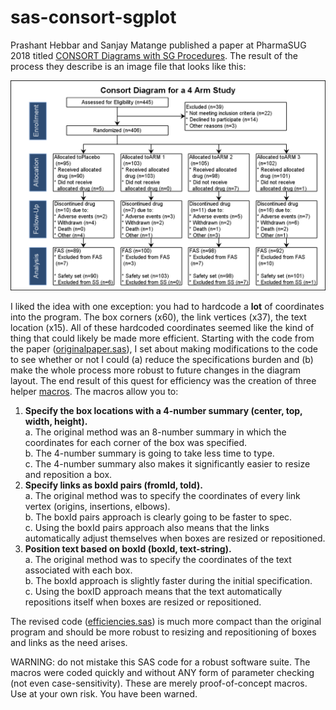 # sas-consort-sgplot

Prashant Hebbar and Sanjay Matange published a paper at PharmaSUG 2018 titled [CONSORT Diagrams with SG Procedures](https://www.lexjansen.com/pharmasug/2018/DV/PharmaSUG-2018-DV24.pdf). The result of the process they describe is an image file that looks like this:

![consort via sgplot](https://github.com/srosanba/sas-consort-sgplot/blob/master/originalpaper.png)

I liked the idea with one exception: you had to hardcode a **lot** of coordinates into the program. The box corners (x60), the link vertices (x37), the text location (x15). All of these hardcoded coordinates seemed like the kind of thing that could likely be made more efficient. Starting with the code from the paper ([originalpaper.sas](https://github.com/srosanba/sas-consort-sgplot/blob/master/originalpaper.sas)), I set about making modifications to the code to see whether or not I could (a) reduce the specifications burden and (b) make the whole process more robust to future changes in the diagram layout. The end result of this quest for efficiency was the creation of three helper [macros](https://github.com/srosanba/sas-consort-sgplot/tree/master/macros). The macros allow you to:

1. **Specify the box locations with a 4-number summary (center, top, width, height).**  
  a. The original method was an 8-number summary in which the coordinates for each corner of the box was specified.  
  b. The 4-number summary is going to take less time to type.  
  c. The 4-number summary also makes it significantly easier to resize and reposition a box.  
1. **Specify links as boxId pairs (fromId, toId).**  
  a. The original method was to specify the coordinates of every link vertex (origins, insertions, elbows).  
  b. The boxId pairs approach is clearly going to be faster to spec.  
  c. Using the boxId pairs approach also means that the links automatically adjust themselves when boxes are resized or repositioned.
1. **Position text based on boxId (boxId, text-string).**  
  a. The original method was to specify the coordinates of the text associated with each box.  
  b. The boxId approach is slightly faster during the initial specification.  
  c. Using the boxID approach means that the text automatically repositions itself when boxes are resized or repositioned.

The revised code ([efficiencies.sas](https://github.com/srosanba/sas-consort-sgplot/blob/master/efficiencies.sas)) is much more compact than the original program and should be more robust to resizing and repositioning of boxes and links as the need arises. 

WARNING: do not mistake this SAS code for a robust software suite. The macros were coded quickly and without ANY form of parameter checking (not even case-sensitivity). These are merely proof-of-concept macros. Use at your own risk. You have been warned.
